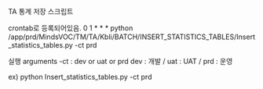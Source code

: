 TA 통계 저장 스크립트

crontab로 등록되어있음.
0 1 * * * python /app/prd/MindsVOC/TM/TA/Kbli/BATCH/INSERT_STATISTICS_TABLES/Insert_statistics_tables.py -ct prd

실행 arguments
-ct : dev or uat or prd
    dev : 개발 / uat : UAT / prd : 운영

ex)
python Insert_statistics_tables.py -ct prd